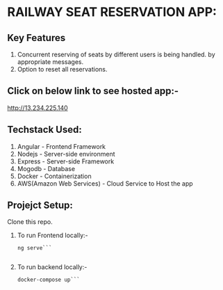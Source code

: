 # RAILWAY SEAT RESERVATION APP:

## **Key Features**
1. Concurrent reserving of seats by different users is being handled. by appropriate messages.
2. Option to reset all reservations.

## Click on below link to see hosted app:-
http://13.234.225.140

## Techstack Used:
1. Angular - Frontend Framework
2. Nodejs - Server-side environment
3. Express - Server-side Framework
3. Mogodb - Database
4. Docker - Containerization
5. AWS(Amazon Web Services) - Cloud Service to Host the app


## Projejct Setup:

Clone this repo.

1. To run Frontend locally:-
    ```cd Frontend
    ng serve```
  
2. To run backend locally:-
    ```cd Server
    docker-compose up```

